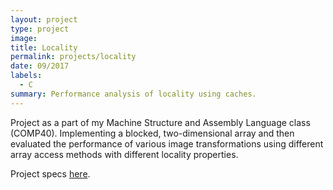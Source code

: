 ```yaml
---
layout: project
type: project
image:
title: Locality
permalink: projects/locality
date: 09/2017
labels:
  - C
summary: Performance analysis of locality using caches.
---
```


Project as a part of my Machine Structure and Assembly Language class (COMP40). Implementing a blocked, two-dimensional array and then evaluated the performance of various image transformations using different array access methods with different locality properties.

Project specs [here](https://www.cs.tufts.edu/comp/40/homework/locality.pdf).
